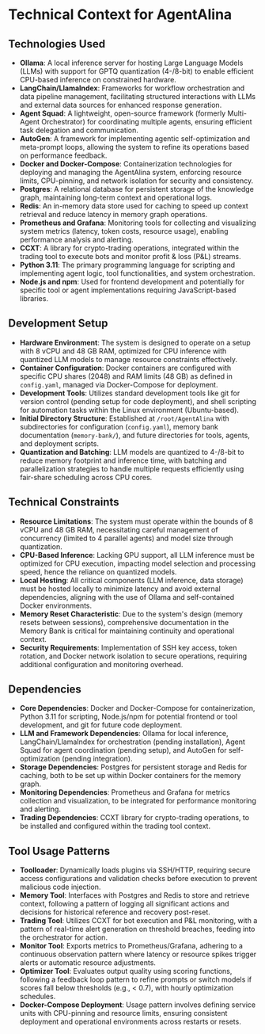 # Technical Context for AgentAlina

## Technologies Used
- **Ollama**: A local inference server for hosting Large Language Models (LLMs) with support for GPTQ quantization (4-/8-bit) to enable efficient CPU-based inference on constrained hardware.
- **LangChain/LlamaIndex**: Frameworks for workflow orchestration and data pipeline management, facilitating structured interactions with LLMs and external data sources for enhanced response generation.
- **Agent Squad**: A lightweight, open-source framework (formerly Multi-Agent Orchestrator) for coordinating multiple agents, ensuring efficient task delegation and communication.
- **AutoGen**: A framework for implementing agentic self-optimization and meta-prompt loops, allowing the system to refine its operations based on performance feedback.
- **Docker and Docker-Compose**: Containerization technologies for deploying and managing the AgentAlina system, enforcing resource limits, CPU-pinning, and network isolation for security and consistency.
- **Postgres**: A relational database for persistent storage of the knowledge graph, maintaining long-term context and operational logs.
- **Redis**: An in-memory data store used for caching to speed up context retrieval and reduce latency in memory graph operations.
- **Prometheus and Grafana**: Monitoring tools for collecting and visualizing system metrics (latency, token costs, resource usage), enabling performance analysis and alerting.
- **CCXT**: A library for crypto-trading operations, integrated within the trading tool to execute bots and monitor profit & loss (P&L) streams.
- **Python 3.11**: The primary programming language for scripting and implementing agent logic, tool functionalities, and system orchestration.
- **Node.js and npm**: Used for frontend development and potentially for specific tool or agent implementations requiring JavaScript-based libraries.

## Development Setup
- **Hardware Environment**: The system is designed to operate on a setup with 8 vCPU and 48 GB RAM, optimized for CPU inference with quantized LLM models to manage resource constraints effectively.
- **Container Configuration**: Docker containers are configured with specific CPU shares (2048) and RAM limits (48 GB) as defined in `config.yaml`, managed via Docker-Compose for deployment.
- **Development Tools**: Utilizes standard development tools like git for version control (pending setup for code deployment), and shell scripting for automation tasks within the Linux environment (Ubuntu-based).
- **Initial Directory Structure**: Established at `/root/AgentAlina` with subdirectories for configuration (`config.yaml`), memory bank documentation (`memory-bank/`), and future directories for tools, agents, and deployment scripts.
- **Quantization and Batching**: LLM models are quantized to 4-/8-bit to reduce memory footprint and inference time, with batching and parallelization strategies to handle multiple requests efficiently using fair-share scheduling across CPU cores.

## Technical Constraints
- **Resource Limitations**: The system must operate within the bounds of 8 vCPU and 48 GB RAM, necessitating careful management of concurrency (limited to 4 parallel agents) and model size through quantization.
- **CPU-Based Inference**: Lacking GPU support, all LLM inference must be optimized for CPU execution, impacting model selection and processing speed, hence the reliance on quantized models.
- **Local Hosting**: All critical components (LLM inference, data storage) must be hosted locally to minimize latency and avoid external dependencies, aligning with the use of Ollama and self-contained Docker environments.
- **Memory Reset Characteristic**: Due to the system's design (memory resets between sessions), comprehensive documentation in the Memory Bank is critical for maintaining continuity and operational context.
- **Security Requirements**: Implementation of SSH key access, token rotation, and Docker network isolation to secure operations, requiring additional configuration and monitoring overhead.

## Dependencies
- **Core Dependencies**: Docker and Docker-Compose for containerization, Python 3.11 for scripting, Node.js/npm for potential frontend or tool development, and git for future code deployment.
- **LLM and Framework Dependencies**: Ollama for local inference, LangChain/LlamaIndex for orchestration (pending installation), Agent Squad for agent coordination (pending setup), and AutoGen for self-optimization (pending integration).
- **Storage Dependencies**: Postgres for persistent storage and Redis for caching, both to be set up within Docker containers for the memory graph.
- **Monitoring Dependencies**: Prometheus and Grafana for metrics collection and visualization, to be integrated for performance monitoring and alerting.
- **Trading Dependencies**: CCXT library for crypto-trading operations, to be installed and configured within the trading tool context.

## Tool Usage Patterns
- **Toolloader**: Dynamically loads plugins via SSH/HTTP, requiring secure access configurations and validation checks before execution to prevent malicious code injection.
- **Memory Tool**: Interfaces with Postgres and Redis to store and retrieve context, following a pattern of logging all significant actions and decisions for historical reference and recovery post-reset.
- **Trading Tool**: Utilizes CCXT for bot execution and P&L monitoring, with a pattern of real-time alert generation on threshold breaches, feeding into the orchestrator for action.
- **Monitor Tool**: Exports metrics to Prometheus/Grafana, adhering to a continuous observation pattern where latency or resource spikes trigger alerts or automatic resource adjustments.
- **Optimizer Tool**: Evaluates output quality using scoring functions, following a feedback loop pattern to refine prompts or switch models if scores fall below thresholds (e.g., < 0.7), with hourly optimization schedules.
- **Docker-Compose Deployment**: Usage pattern involves defining service units with CPU-pinning and resource limits, ensuring consistent deployment and operational environments across restarts or resets.
